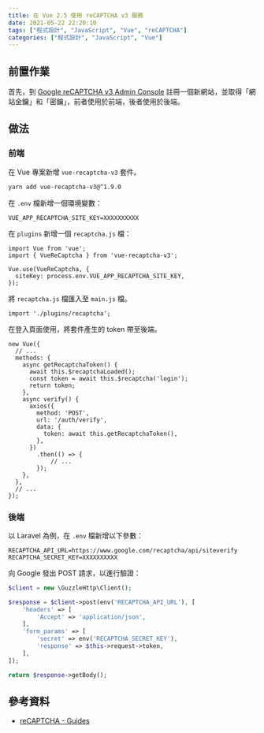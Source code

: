 ```yaml
---
title: 在 Vue 2.5 使用 reCAPTCHA v3 服務
date: 2021-05-22 22:20:10
tags: ["程式設計", "JavaScript", "Vue", "reCAPTCHA"]
categories: ["程式設計", "JavaScript", "Vue"]
---
```


## 前置作業

首先，到 [Google reCAPTCHA v3 Admin Console](https://www.google.com/recaptcha/admin/create) 註冊一個新網站，並取得「網站金鑰」和「密鑰」，前者使用於前端，後者使用於後端。

## 做法

### 前端

在 Vue 專案新增 `vue-recaptcha-v3` 套件。

```BASH
yarn add vue-recaptcha-v3@^1.9.0
```

在 `.env` 檔新增一個環境變數：

```ENV
VUE_APP_RECAPTCHA_SITE_KEY=XXXXXXXXXX
```

在 `plugins` 新增一個 `recaptcha.js` 檔：

```JS
import Vue from 'vue';
import { VueReCaptcha } from 'vue-recaptcha-v3';

Vue.use(VueReCaptcha, {
  siteKey: process.env.VUE_APP_RECAPTCHA_SITE_KEY,
});
```

將 `recaptcha.js` 檔匯入至 `main.js` 檔。

```JS
import './plugins/recaptcha';
```

在登入頁面使用，將套件產生的 token 帶至後端。

```JS
new Vue({
  // ...
  methods: {
    async getRecaptchaToken() {
      await this.$recaptchaLoaded();
      const token = await this.$recaptcha('login');
      return token;
    },
    async verify() {
      axios({
        method: 'POST',
        url: '/auth/verify',
        data: {
          token: await this.getRecaptchaToken(),
        },
      })
        .then(() => {
            // ...
        });
    },
  },
  // ...
});
```

### 後端

以 Laravel 為例，在 `.env` 檔新增以下參數：

```ENV
RECAPTCHA_API_URL=https://www.google.com/recaptcha/api/siteverify
RECAPTCHA_SECRET_KEY=XXXXXXXXXX
```

向 Google 發出 POST 請求，以進行驗證：

```PHP
$client = new \GuzzleHttp\Client();

$response = $client->post(env('RECAPTCHA_API_URL'), [
    'headers' => [
        'Accept' => 'application/json',
    ],
    'form_params' => [
        'secret' => env('RECAPTCHA_SECRET_KEY'),
        'response' => $this->request->token,
    ],
]);

return $response->getBody();
```

## 參考資料

- [reCAPTCHA - Guides](https://developers.google.com/recaptcha/intro)
